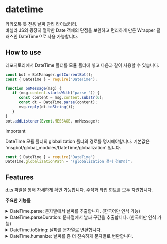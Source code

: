 # datetime

카카오톡 봇 전용 날짜 관리 라이브러리.  
바닐라 JS의 굉장히 열악한 Date 객체의 단점을 보완하고 편리하게 만든 Wrapper 클래스인 DateTime으로 사용 가능합니다.

## How to use

레포지토리에서 DateTime 폴더를 모듈 폴더에 넣고 다음과 같이 사용할 수 있습니다.
```js
const bot = BotManager.getCurrentBot();
const { DateTime } = require("DateTime");

function onMessage(msg) {
   if (msg.content.startsWith("parse ")) {
      const content = msg.content.substr(6);
      const dt = DateTime.parse(content);
      msg.reply(dt.toString());
   }
}
bot.addListener(Event.MESSAGE, onMessage);
```

> [!IMPORTANT]
> DateTime 모듈 폴더의 globalization 폴더의 경로를 명시해야합니다. 기본값은 'msgbot/global_modules/DateTime/globalization' 입니다.
```js
const { DateTime } = require("DateTime")
DateTime.globalizationPath = "(globalization 폴더 경로명)";
```

## Features

[d.ts](https://github.com/essentialib/datetime/blob/main/src/index.d.ts) 파일을 통해 자세하게 확인 가능합니다. 주석과 타입 힌트를 모두 지원합니다.

**주요한 기능들**

<details>
  <summary> DateTime.parse: 문자열에서 날짜를 추출합니다. (한국어만 인식 가능) </summary>

  ```js
  parse`새벽 3시`    // ✅
  parse`오전 4시`    // ✅
  parse`오후 7:15`  // ✅
  parse`4시`   // ✅
  parse`11시`  // ✅
  parse`3월 4일`    // ✅
  parse`3월 4일 7시 15분`   // ✅
  parse`3월 9일 오전 7시 3초`   // ✅
  parse`18시 34초`   // ✅
  parse`다음 날` // ✅
  parse`담날`   // ✅
  parse`다음 주` // ✅
  parse`담주` // ✅
  parse`저번 주` // ✅
  parse`저번주`  // ✅
  parse`지난주`  // ✅
  parse`지난 주 금요일` // ✅
  parse`지난주 수요일`  // ✅
  parse`3주 후` // ✅
  parse`다음 달` // ✅
  parse`1달 후` // ✅
  parse`다음 해` // ✅
  parse`1년 후` // ✅
  parse`저번 주 일요일`  // ✅
  parse`다음 주 월요일`	// ✅
  parse`다다음 주`    // ✅
  parse`다다음 주 일요일`    // ✅
  parse`일요일`  // ✅
  parse`토요일`    // ✅
  parse`이번 주 일요일` // ✅
  parse`저저저번주일요일` // ✅
  parse`이번 해` // ✅
  parse`이번 주` // ✅
  parse`오늘`   // ✅
  parse`어제`   // ✅
  parse`내일`   // ✅
  parse`낼`   // ✅
  parse`모레`   // ✅
  parse`글피`    // ✅
  parse`그글피`   // ✅
  parse`그그글피`  // ✅
  parse`그제`   // ✅
  parse`그저께`  // ✅
  parse`그끄저께` // ✅
  parse`그그끄저께`    // ✅
  parse`3시간 후`    // ✅
  parse``   // ✅
  parse`5시간 13분 8초 후`    // ✅
  parse`4시간 3분 이전`    // ✅
  parse`아침`    // ✅
  parse`정오`    // ✅
  parse`점심`    // ✅
  parse`저녁`    // ✅
  parse`자정`    // ✅
  parse`9시`;   // ✅
  parse`12시`;  // ✅
  parse`금요일 밥`;    // ✅
  parse`3월 13일 7시 3초 급식`;  // ✅
  parse`3/4`;	// ✅
  parse`3-4`;	// ✅
  parse`2024/3/21`;	// ✅
  parse`2024.3.21`;	// ✅
  parse`2024-3-21`;	// ✅
  parse`이번주 일요일`	// ✅
  parse`이번주 일요일`	// ✅
  parse`이번주 일요일까지`	// ✅
  
  // 기준 날짜에서 다시 parse
  datetime = DateTime.parse('이번주 일요일');
  console.log(datetime.toString());
  console.log(datetime.parse('3일 후').toString());	// 이번주 일요일에서 3일 후 ✅

  // getString 인자 사용
  DateTime.parse('내일 3시에 미팅', true, true)  // 첫 번째 인자는 getString, 두 번째 인자는 filterIncludeEnding
  // => { parse: DateTime('2024년 7월 14일 오후 3:00:00'), string: '미팅' }
  ```
</details>

<details>
  <summary> DateTime.parseDuration: 문자열에서 날짜 구간을 추출합니다. (한국어만 인식 가능) </summary>

  ```js
  parseDuration`내일 3시부터 5시까지 미팅`;  // ✅
  parseDuration`모레 6시부터 9시 스터디`; // ✅
  parseDuration`다음주 화요일 9시부터 10시까지 병원 방문`; // ✅
  ```
</details>

<details>
  <summary> DateTime.toString: 날짜를 문자열로 변환합니다. </summary>
  
  - `s`: 초 (e.g. 0, 1, ..., 59)
  - `ss`: 2자리 초 (e.g. 00, 01, ..., 59)
  - `sss`: 밀리초 (e.g. 000, 001, ..., 999)
  - `m`: 분 (e.g. 0, 1, ..., 59)
  - `mm`: 2자리 분 (e.g. 00, 01, ..., 59)
  - `h`: 시 (e.g. 0, 1, ..., 12)
  - `hh`: 2자리 시 (e.g. 00, 01, ..., 12)
  - `i`: 시 (e.g. 0, 1, ..., 23)
  - `ii`: 2자리 시 (e.g. 00, 01, ..., 23)
  - `t`: 오전/오후 (e.g. 오전, 오후)
  - `D`: 일 (e.g. 1, 2, ..., 31)
  - `DD`: 2자리 일 (e.g. 01, 02, ..., 31)
  - `W`: 짧은 요일 (e.g. 일, 월, ..., 토)
  - `WW`: 긴 요일 (e.g. 일요일, 월요일, ..., 토요일)
  - `M`: 월 (e.g. 1, 2, ..., 12)
  - `MM`: 2자리 월 (e.g. 01, 02, ..., 12)
  - `MMM`: 짧은 월 (e.g. Jan, Feb, ..., Dec) **한국어는 동일**
  - `MMMM`: 긴 월 (e.g. January, February, ..., December) **한국어는 동일**
  - `YY`: 2자리 연도 (e.g. 70, 71, ..., 24) 
  - `YYYY`: 4자리 연도 (e.g. 1970, 1971, ..., 2024)

  ```js
  DateTime.now().toString()
  // => "2024년 1월 1일 오후 3:30:00"
  DateTime.now().toString('YYYY-MM-DD hh:mm:ss.sss')
  // => "2024-01-01 15:30:00.000"
  ```
</details>

<details>
  <summary> DateTime.humanize: 날짜를 좀 더 친숙하게 문자열로 변환합니다. </summary>

  ```js
  DateTime.now().add({ hour: 4, minute: 30 }).humanize()
  // => "4시간 30분 후'
  DateTime.now().add({ day: 7, hour: 4 }).humanize(true) // 첫 번째 인자는 ignoreTime
  // => 다음 주 토요일
  ```
</details>
